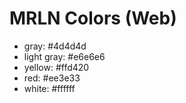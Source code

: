 MRLN Colors (Web)
===================

- gray: #4d4d4d
- light gray: #e6e6e6
- yellow: #ffd420
- red: #ee3e33
- white: #ffffff